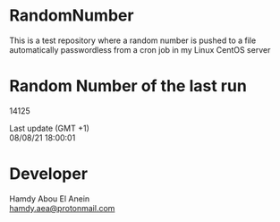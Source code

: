 # RandomNumber    
This is a test repository where a random number is pushed to a file automatically passwordless from a cron job in my Linux CentOS server    
# Random Number of the last run   
14125
      
Last update (GMT +1)    
08/08/21 18:00:01
# Developer    
Hamdy Abou El Anein   
hamdy.aea@protonmail.com
